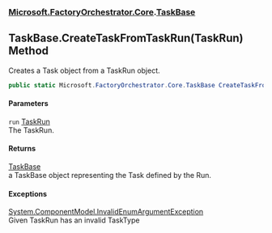 ### [Microsoft.FactoryOrchestrator.Core](Microsoft_FactoryOrchestrator_Core.md 'Microsoft.FactoryOrchestrator.Core').[TaskBase](Microsoft_FactoryOrchestrator_Core_TaskBase.md 'Microsoft.FactoryOrchestrator.Core.TaskBase')
## TaskBase.CreateTaskFromTaskRun(TaskRun) Method
Creates a Task object from a TaskRun object.  
```csharp
public static Microsoft.FactoryOrchestrator.Core.TaskBase CreateTaskFromTaskRun(Microsoft.FactoryOrchestrator.Core.TaskRun run);
```
#### Parameters
<a name='Microsoft_FactoryOrchestrator_Core_TaskBase_CreateTaskFromTaskRun(Microsoft_FactoryOrchestrator_Core_TaskRun)_run'></a>
`run` [TaskRun](Microsoft_FactoryOrchestrator_Core_TaskRun.md 'Microsoft.FactoryOrchestrator.Core.TaskRun')  
The TaskRun.
  
#### Returns
[TaskBase](Microsoft_FactoryOrchestrator_Core_TaskBase.md 'Microsoft.FactoryOrchestrator.Core.TaskBase')  
a TaskBase object representing the Task defined by the Run.
#### Exceptions
[System.ComponentModel.InvalidEnumArgumentException](https://docs.microsoft.com/en-us/dotnet/api/System.ComponentModel.InvalidEnumArgumentException 'System.ComponentModel.InvalidEnumArgumentException')  
Given TaskRun has an invalid TaskType
